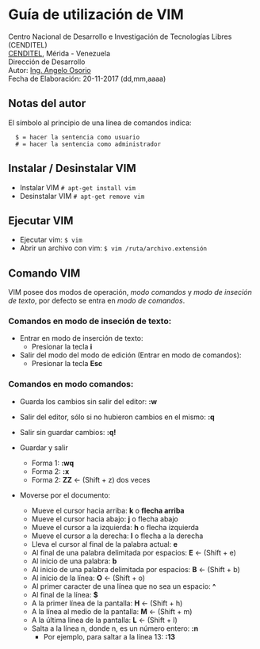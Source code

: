 # Guía de utilización de VIM
Centro Nacional de Desarrollo e Investigación de Tecnologías Libres (CENDITEL) <br>
[CENDITEL](https://www.cenditel.gob.ve/), Mérida - Venezuela<br>
Dirección de Desarrollo<br>
Autor: [Ing. Angelo Osorio](https://twitter.com/Engel_PAIN)<br>
Fecha de Elaboración: 20-11-2017 (dd,mm,aaaa)

## Notas del autor
El símbolo al principio de una línea de comandos indica:
```
  $ = hacer la sentencia como usuario
  # = hacer la sentencia como administrador
```

## Instalar / Desinstalar VIM
* Instalar VIM  `# apt-get install vim`
* Desinstalar VIM  `# apt-get remove vim`

## Ejecutar VIM
* Ejecutar vim: `$ vim`
* Abrir un archivo con vim: `$ vim /ruta/archivo.extensión`

## Comando VIM
VIM posee dos modos de operación, *modo comandos* y *modo de inseción de texto*, por defecto se entra en *modo de comandos*.

### Comandos en modo de inseción de texto:
* Entrar en modo de inserción de texto:
   * Presionar la tecla **i**
* Salir del modo del modo de edición (Entrar en modo de comandos):
   * Presionar la tecla **Esc**

### Comandos en modo comandos:
* Guarda los cambios sin salir del editor: **:w**
* Salir del editor, sólo si no hubieron cambios en el mismo: **:q**
* Salir sin guardar cambios: **:q!**
* Guardar y salir
   * Forma 1: **:wq**
   * Forma 2: **:x**
   * Forma 2: **ZZ** <- (Shift + z) dos veces

* Moverse por el documento:
   * Mueve el cursor hacia arriba: **k** o **flecha arriba**
   * Mueve el cursor hacia abajo: **j** o flecha abajo
   * Mueve el cursor a la izquierda: **h** o flecha izquierda
   * Mueve el cursor a la derecha: **l** o flecha a la derecha
   * Lleva el cursor al final de la palabra actual: **e**
   * Al final de una palabra delimitada por espacios: **E** <- (Shift + e)
   * Al inicio de una palabra: **b**
   * Al inicio de una palabra delimitada por espacios: **B** <- (Shift + b)
   * Al inicio de la línea: **O** <- (Shift + o)
   * Al primer caracter de una línea que no sea un espacio: **^**
   * Al final de la línea: **$**
   * A la primer línea de la pantalla: **H** <- (Shift + h)
   * A la línea al medio de la pantalla: **M** <- (Shift + m)
   * A la última línea de la pantalla: **L** <- (Shift + l)
   * Salta a la línea n, donde n, es un número entero: **:n**
      * Por ejemplo, para saltar a la línea 13: **:13**